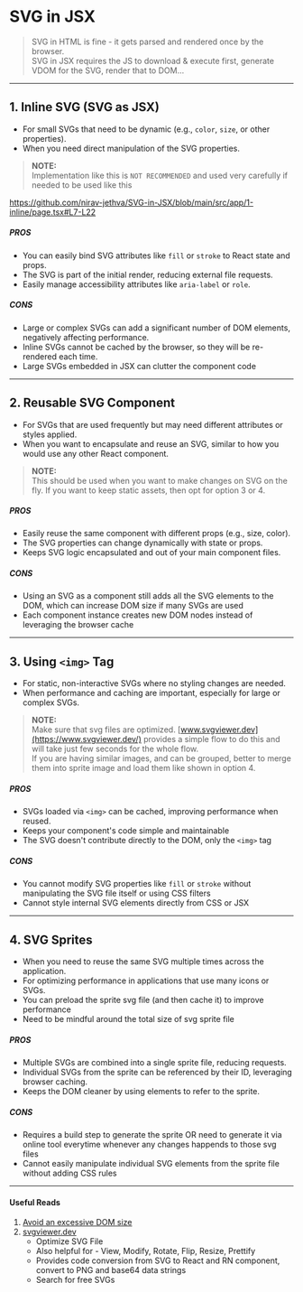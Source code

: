 # SVG in JSX

> SVG in HTML is fine - it gets parsed and rendered once by the browser. <br>
> SVG in JSX requires the JS to download & execute first, generate VDOM for the SVG, render that to DOM...

---

## 1. Inline SVG (SVG as JSX)
- For small SVGs that need to be dynamic (e.g., `color`, `size`, or other properties).
- When you need direct manipulation of the SVG properties.

> **NOTE:**<br>
> Implementation like this is `NOT RECOMMENDED` and used very carefully if needed to be used like this

https://github.com/nirav-jethva/SVG-in-JSX/blob/main/src/app/1-inline/page.tsx#L7-L22

##### PROS
- You can easily bind SVG attributes like `fill` or `stroke` to React state and props.
- The SVG is part of the initial render, reducing external file requests.
- Easily manage accessibility attributes like `aria-label` or `role`.

##### CONS
- Large or complex SVGs can add a significant number of DOM elements, negatively affecting performance.
- Inline SVGs cannot be cached by the browser, so they will be re-rendered each time.
- Large SVGs embedded in JSX can clutter the component code

---

## 2. Reusable SVG Component
- For SVGs that are used frequently but may need different attributes or styles applied.
- When you want to encapsulate and reuse an SVG, similar to how you would use any other React component.

> **NOTE:**<br>
> This should be used when you want to make changes on SVG on the fly. If you want to keep static assets, then opt for option 3 or 4.

##### PROS
- Easily reuse the same component with different props (e.g., size, color).
- The SVG properties can change dynamically with state or props.
- Keeps SVG logic encapsulated and out of your main component files.

##### CONS
- Using an SVG as a component still adds all the SVG elements to the DOM, which can increase DOM size if many SVGs are used
- Each component instance creates new DOM nodes instead of leveraging the browser cache

---

## 3. Using `<img>` Tag
- For static, non-interactive SVGs where no styling changes are needed.
- When performance and caching are important, especially for large or complex SVGs.

> **NOTE:**<br>
> Make sure that svg files are optimized. [www.svgviewer.dev](https://www.svgviewer.dev/) provides a simple flow to do this and will take just few seconds for the whole flow.<br>
> If you are having similar images, and can be grouped, better to merge them into sprite image and load them like shown in option 4.

##### PROS
- SVGs loaded via `<img>` can be cached, improving performance when reused.
- Keeps your component's code simple and maintainable
- The SVG doesn't contribute directly to the DOM, only the `<img>` tag

##### CONS
- You cannot modify SVG properties like `fill` or `stroke` without manipulating the SVG file itself or using CSS filters
- Cannot style internal SVG elements directly from CSS or JSX

---

## 4. SVG Sprites
- When you need to reuse the same SVG multiple times across the application.
- For optimizing performance in applications that use many icons or SVGs.
- You can preload the sprite svg file (and then cache it) to improve performance
- Need to be mindful around the total size of svg sprite file

##### PROS
- Multiple SVGs are combined into a single sprite file, reducing requests.
- Individual SVGs from the sprite can be referenced by their ID, leveraging browser caching.
- Keeps the DOM cleaner by using <use> elements to refer to the sprite.

##### CONS
- Requires a build step to generate the sprite OR need to generate it via online tool everytime whenever any changes happends to those svg files
- Cannot easily manipulate individual SVG elements from the sprite file without adding CSS rules

---

#### Useful Reads
1. [Avoid an excessive DOM size](https://developer.chrome.com/docs/lighthouse/performance/dom-size)
2. [svgviewer.dev](https://www.svgviewer.dev/)
    - Optimize SVG File
    - Also helpful for - View, Modify, Rotate, Flip, Resize, Prettify
    - Provides code conversion from SVG to React and RN component, convert to PNG and base64 data strings
    - Search for free SVGs
